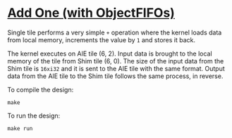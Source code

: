 <!---//===- README.md --------------------------*- Markdown -*-===//
//
// This file is licensed under the Apache License v2.0 with LLVM Exceptions.
// See https://llvm.org/LICENSE.txt for license information.
// SPDX-License-Identifier: Apache-2.0 WITH LLVM-exception
//
// Copyright (C) 2022, Advanced Micro Devices, Inc.
// 
//===----------------------------------------------------------------------===//-->

# <ins>Add One (with ObjectFIFOs)</ins>

Single tile performs a very simple `+` operation where the kernel loads data from local memory, increments the value by `1` and stores it back.

The kernel executes on AIE tile (6, 2). Input data is brought to the local memory of the tile from Shim tile (6, 0). The size of the input data from the Shim tile is `16xi32` and it is sent to the AIE tile with the same format. Output data from the AIE tile to the Shim tile follows the same process, in reverse.

To compile the design:
```
make
```

To run the design:
```
make run
```

